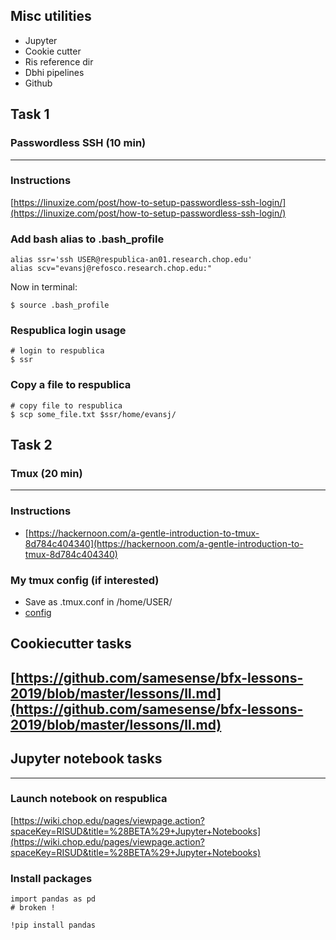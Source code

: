 ## Misc utilities
* Jupyter
* Cookie cutter 
* Ris reference dir 
* Dbhi pipelines
* Github

## Task 1
### Passwordless SSH (10 min)
---

### Instructions
[https://linuxize.com/post/how-to-setup-passwordless-ssh-login/](https://linuxize.com/post/how-to-setup-passwordless-ssh-login/)

### Add bash alias to .bash_profile
```
alias ssr='ssh USER@respublica-an01.research.chop.edu'
alias scv="evansj@refosco.research.chop.edu:"
```
Now in terminal:
```
$ source .bash_profile
```

### Respublica login usage
```
# login to respublica
$ ssr
```

### Copy a file to respublica
```
# copy file to respublica
$ scp some_file.txt $ssr/home/evansj/
```

## Task 2
### Tmux (20 min)
---

### Instructions
* [https://hackernoon.com/a-gentle-introduction-to-tmux-8d784c404340](https://hackernoon.com/a-gentle-introduction-to-tmux-8d784c404340)

### My tmux config (if interested)
* Save as .tmux.conf in /home/USER/
* [config](https://raw.githubusercontent.com/samesense/dotfiles/master/.tmux.conf)

## Cookiecutter tasks
[https://github.com/samesense/bfx-lessons-2019/blob/master/lessons/ll.md](https://github.com/samesense/bfx-lessons-2019/blob/master/lessons/ll.md)
---


## Jupyter notebook tasks
---

### Launch notebook on respublica
[https://wiki.chop.edu/pages/viewpage.action?spaceKey=RISUD&title=%28BETA%29+Jupyter+Notebooks](https://wiki.chop.edu/pages/viewpage.action?spaceKey=RISUD&title=%28BETA%29+Jupyter+Notebooks)

### Install packages
```
import pandas as pd
# broken !
```

```
!pip install pandas
```
